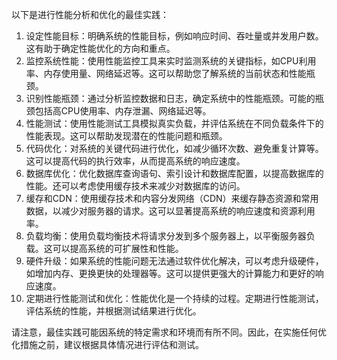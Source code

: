 以下是进行性能分析和优化的最佳实践：

1.  设定性能目标：明确系统的性能目标，例如响应时间、吞吐量或并发用户数。这有助于确定性能优化的方向和重点。
2.  监控系统性能：使用性能监控工具来实时监测系统的关键指标，如CPU利用率、内存使用量、网络延迟等。这可以帮助您了解系统的当前状态和性能瓶颈。
3.  识别性能瓶颈：通过分析监控数据和日志，确定系统中的性能瓶颈。可能的瓶颈包括高CPU使用率、内存泄漏、网络延迟等。
4.  性能测试：使用性能测试工具模拟真实负载，并评估系统在不同负载条件下的性能表现。这可以帮助发现潜在的性能问题和瓶颈。
5.  代码优化：对系统的关键代码进行优化，如减少循环次数、避免重复计算等。这可以提高代码的执行效率，从而提高系统的响应速度。
6.  数据库优化：优化数据库查询语句、索引设计和数据库配置，以提高数据库的性能。还可以考虑使用缓存技术来减少对数据库的访问。
7.  缓存和CDN：使用缓存技术和内容分发网络（CDN）来缓存静态资源和常用数据，以减少对服务器的请求。这可以显著提高系统的响应速度和资源利用率。
8.  负载均衡：使用负载均衡技术将请求分发到多个服务器上，以平衡服务器负载。这可以提高系统的可扩展性和性能。
9.  硬件升级：如果系统的性能问题无法通过软件优化解决，可以考虑升级硬件，如增加内存、更换更快的处理器等。这可以提供更强大的计算能力和更好的响应速度。
10.  定期进行性能测试和优化：性能优化是一个持续的过程。定期进行性能测试，评估系统的性能，并根据测试结果进行优化。

请注意，最佳实践可能因系统的特定需求和环境而有所不同。因此，在实施任何优化措施之前，建议根据具体情况进行评估和测试。